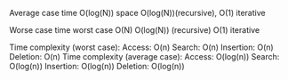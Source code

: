 Average case
time O(log(N))
space O(log(N))(recursive), O(1) iterative

Worse case
time worst case O(N)
O(log(N)) (recursive) O(1) iterative

Time complexity (worst case):
Access: O(n)
Search: O(n)
Insertion: O(n)
Deletion: O(n)
Time complexity (average case):
Access: O(log(n))
Search: O(log(n))
Insertion: O(log(n))
Deletion: O(log(n))
